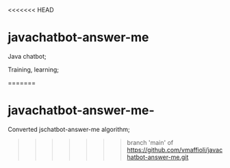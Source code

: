 <<<<<<< HEAD
# javachatbot-answer-me
Java chatbot;


Training, learning;


=======
# javachatbot-answer-me-
Converted jschatbot-answer-me algorithm;
>>>>>>> branch 'main' of https://github.com/vmaffioli/javachatbot-answer-me.git
